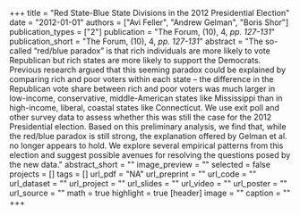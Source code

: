 +++
title = "Red State-Blue State Divisions in the 2012 Presidential Election"
date = "2012-01-01"
authors = ["Avi Feller", "Andrew Gelman", "Boris Shor"]
publication_types = ["2"]
publication = "The Forum, (10), 4, _pp. 127-131_"
publication_short = "The Forum, (10), 4, _pp. 127-131_"
abstract = "The so-called “red/blue paradox” is that rich individuals are more likely to vote Republican but rich states are more likely to support the Democrats. Previous research argued that this seeming paradox could be explained by comparing rich and poor voters within each state – the difference in the Republican vote share between rich and poor voters was much larger in low-income, conservative, middle-American states like Mississippi than in high-income, liberal, coastal states like Connecticut. We use exit poll and other survey data to assess whether this was still the case for the 2012 Presidential election. Based on this preliminary analysis, we find that, while the red/blue paradox is still strong, the explanation offered by Gelman et al. no longer appears to hold. We explore several empirical patterns from this election and suggest possible avenues for resolving the questions posed by the new data."
abstract_short = ""
image_preview = ""
selected = false
projects = []
tags = []
url_pdf = "NA"
url_preprint = ""
url_code = ""
url_dataset = ""
url_project = ""
url_slides = ""
url_video = ""
url_poster = ""
url_source = ""
math = true
highlight = true
[header]
image = ""
caption = ""
+++

